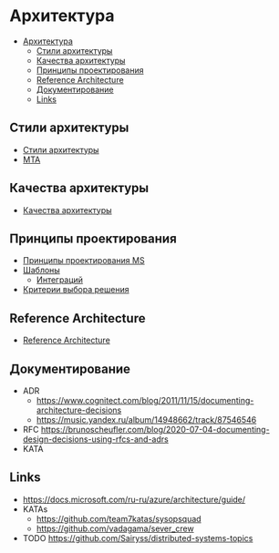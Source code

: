 # Архитектура

- [Архитектура](#архитектура)
  - [Стили архитектуры](#стили-архитектуры)
  - [Качества архитектуры](#качества-архитектуры)
  - [Принципы проектирования](#принципы-проектирования)
  - [Reference Architecture](#reference-architecture)
  - [Документирование](#документирование)
  - [Links](#links)

## Стили архитектуры

- [Стили архитектуры](arch.styles.md)
- [MTA](mta.md)
  
## Качества архитектуры

- [Качества архитектуры](arch.ability.md)

## Принципы проектирования

- [Принципы проектирования MS](https://docs.microsoft.com/ru-ru/azure/architecture/guide/design-principles/)
- [Шаблоны](patterns.md)
  - [Интеграций](pattern/pattern.integration.md)
- [Критерии выбора решения](arch.criteria.md)

## Reference Architecture

- [Reference Architecture](arch.ref.md)

## Документирование

- ADR
  - https://www.cognitect.com/blog/2011/11/15/documenting-architecture-decisions
  - https://music.yandex.ru/album/14948662/track/87546546
- RFC https://brunoscheufler.com/blog/2020-07-04-documenting-design-decisions-using-rfcs-and-adrs
- KATA

## Links

- https://docs.microsoft.com/ru-ru/azure/architecture/guide/
- KATAs
  - https://github.com/team7katas/sysopsquad
  - https://github.com/vadagama/sever_crew
- TODO https://github.com/Sairyss/distributed-systems-topics

